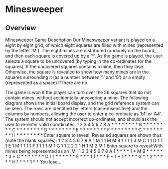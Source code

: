 # Minesweeper

## Overview

Minesweeper Game Description
Our Minesweeper variant is played on a eight by eight grid, of which eight squares are filled with
mines (represented by the letter ‘M’). The eight mines are distributed randomly on the board, and
then each square is covered up by a ‘*’. As the game is played, the user selects a square to be
uncovered (by typing in the co-ordinates for the squares). If the uncovered squares contains a
mine, then they lose. Otherwise, the square is revealed to show how many mines are in the squares
surrounding it (as a number between ‘1’ and ‘8’) or a empty (represented as a space) if there are no

The game is won if the player can turn over the 56 squares that do not contain
mines, without accidentally uncovering a mine.
The following diagram shows the initial board display, and the grid reference system can be seen.
The rows are identified by letters (case-insensitive) and the columns by numbers, allowing the user
to enter a co-ordinate as ‘b1’ or ‘A4’. The system should not accept incorrect co-ordinates, and
should ask the user to re-enter valid coordinates.
1 2 3 4 5 6 7 8
A * * * * * * * *
B * * * * * * * *
C * * * * * * * *
D * * * * * * * *
E * * * * * * * *
F * * * * * * * *
G * * * * * * * *
H * * * * * * * *
Enter square to reveal:
Revealed squares are shown thus (note the blank squares):
1 2 3 4 5 6 7 8
A 1 M 1 1 M M
B 1 1 1 1 3 M
C 1 1
D 1 1 1
E 1 M 1 1 1 1
F 1 1 1 1 M 1
G 1 1 2 2 2 1
H 1 M 2 M 1
Enter square to reveal:With mines being represented as an ‘M’:
1 2 3 4 5 6 7 8
A 1 * * * * 1 * M
B * * * * * * 3 *
C * * * * * * *
D 1 1 * * * * * *
E * * * 1 1 * * *
F * 1 * 1 * * * *
G * * 2 * * * * *
H 1 * * * 1 * *
You lose...